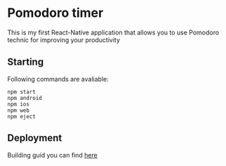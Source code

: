 # Pomodoro timer
This is my first React-Native application that allows you to use Pomodoro technic for improving your productivity


## Starting
Following commands are avaliable:
```
npm start
npm android
npm ios
npm web
npm eject
```

## Deployment
Building guid you can find [here](https://docs.expo.io/versions/latest/distribution/building-standalone-apps/)